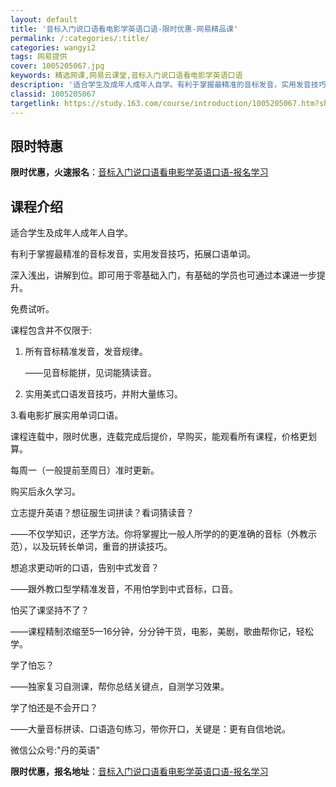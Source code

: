 ```yaml
---
layout: default
title: '音标入门说口语看电影学英语口语-限时优惠-网易精品课'
permalink: /:categories/:title/
categories: wangyi2
tags: 网易提供
cover: 1005205067.jpg
keywords: 精选网课,网易云课堂,音标入门说口语看电影学英语口语
description: '适合学生及成年人成年人自学。有利于掌握最精准的音标发音，实用发音技巧，拓展口语单词。深入浅出，讲解到位。即可用于零基础入'
classid: 1005205067
targetlink: https://study.163.com/course/introduction/1005205067.htm?share=1&shareId=1025206652&utm_campaign=share&utm_medium=iphoneShare&utm_source=&utm_u=1025206652
---
```


## 限时特惠

**限时优惠，火速报名**：[音标入门说口语看电影学英语口语-报名学习](https://study.163.com/course/introduction/1005205067.htm?share=1&shareId=1025206652&utm_campaign=share&utm_medium=iphoneShare&utm_source=&utm_u=1025206652)

## 课程介绍

适合学生及成年人成年人自学。

有利于掌握最精准的音标发音，实用发音技巧，拓展口语单词。

深入浅出，讲解到位。即可用于零基础入门，有基础的学员也可通过本课进一步提升。

免费试听。

课程包含并不仅限于:

1. 所有音标精准发音，发音规律。

   ——见音标能拼，见词能猜读音。

2. 实用美式口语发音技巧，并附大量练习。

3.看电影扩展实用单词口语。



课程连载中，限时优惠，连载完成后提价，早购买，能观看所有课程，价格更划算。

每周一（一般提前至周日）准时更新。

购买后永久学习。



立志提升英语？想征服生词拼读？看词猜读音？

——不仅学知识，还学方法。你将掌握比一般人所学的的更准确的音标（外教示范），以及玩转长单词，重音的拼读技巧。



想追求更动听的口语，告别中式发音？

——跟外教口型学精准发音，不用怕学到中式音标，口音。



怕买了课坚持不了？

——课程精制浓缩至5—16分钟，分分钟干货，电影，美剧，歌曲帮你记，轻松学。



学了怕忘？

——独家复习自测课，帮你总结关键点，自测学习效果。



学了怕还是不会开口？

——大量音标拼读、口语造句练习，带你开口，关键是：更有自信地说。



微信公众号:"丹的英语"

**限时优惠，报名地址**：[音标入门说口语看电影学英语口语-报名学习](https://study.163.com/course/introduction/1005205067.htm?share=1&shareId=1025206652&utm_campaign=share&utm_medium=iphoneShare&utm_source=&utm_u=1025206652)

